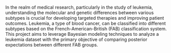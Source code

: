 In the realm of medical research, particularly in the study of leukemia, understanding the
molecular and genetic differences between various subtypes is crucial for developing targeted
therapies and improving patient outcomes. Leukemia, a type of blood cancer, can be classified
into different subtypes based on the French-American-British (FAB) classification system. This
project aims to leverage Bayesian modeling techniques to analyze a leukemia dataset with the
primary objective of comparing posterior expectations between different FAB groups.
